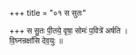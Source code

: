 +++
title = "०१ स सुतः"

+++
स सु॒तः पी॒तये॒ वृषा॒ सोमः॑ प॒वित्रे॑ अर्षति ।  
वि॒घ्नन्रक्षां॑सि देव॒युः ॥